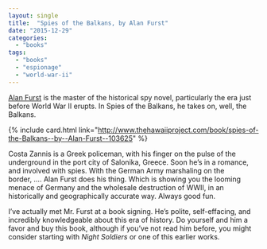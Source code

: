 ```yaml
---
layout: single
title:  "Spies of the Balkans, by Alan Furst"
date: "2015-12-29"
categories: 
  - "books"
tags: 
  - "books"
  - "espionage"
  - "world-war-ii"
---
```


[Alan Furst](http://www.thehawaiiproject.com/books--written-by--Alan-Furst) is the master of the historical spy novel, particularly the era just before World War II erupts. In Spies of the Balkans, he takes on, well, the Balkans.

{% include card.html link="http://www.thehawaiiproject.com/book/spies-of-the-Balkans--by--Alan-Furst--103625" %}

Costa Zannis is a Greek policeman, with his finger on the pulse of the underground in the port city of Salonika, Greece. Soon he’s in a romance, and involved with spies. With the German Army marshaling on the border, …. Alan Furst does his thing. Which is showing you the looming menace of Germany and the wholesale destruction of WWII, in an historically and geographically accurate way. Always good fun.

I’ve actually met Mr. Furst at a book signing. He’s polite, self-effacing, and incredibly knowledgeable about this era of history. Do yourself and him a favor and buy this book, although if you’ve not read him before, you might consider starting with _Night Soldiers_ or one of this earlier works.
